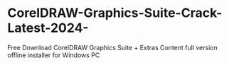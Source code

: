 # CorelDRAW-Graphics-Suite-Crack-Latest-2024-
Free Download CorelDRAW Graphics Suite + Extras Content full version offline installer for Windows PC
